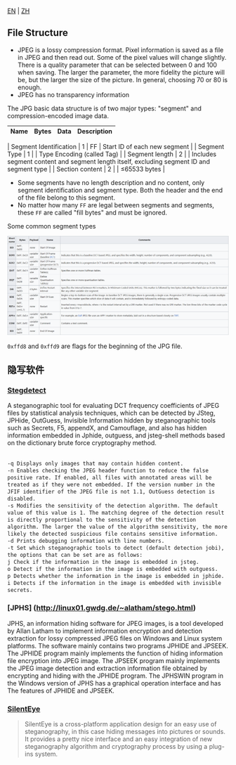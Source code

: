 [EN](./jpg.md) | [ZH](./jpg-zh.md)
## File Structure


- JPEG is a lossy compression format. Pixel information is saved as a file in JPEG and then read out. Some of the pixel values will change slightly. There is a quality parameter that can be selected between 0 and 100 when saving. The larger the parameter, the more fidelity the picture will be, but the larger the size of the picture. In general, choosing 70 or 80 is enough.
- JPEG has no transparency information


The JPG basic data structure is of two major types: &quot;segment&quot; and compression-encoded image data.


| Name | Bytes | Data | Description |
| ------- | ------ | ---- | ------------------------------------------- |

| Segment Identification | 1 | FF | Start ID of each new segment |
| Segment Type | 1 | | Type Encoding (called Tag) |
| Segment length | 2 | | Includes segment content and segment length itself, excluding segment ID and segment type |
| Section content | 2 | | ≤65533 bytes |


- Some segments have no length description and no content, only segment identification and segment type. Both the header and the end of the file belong to this segment.
- No matter how many `FF` are legal between segments and segments, these `FF` are called &quot;fill bytes&quot; and must be ignored.


Some common segment types


![](./figure/jpgformat.png)



`0xffd8` and `0xffd9` are flags for the beginning of the JPG file.


## 隐写软件


### [Stegdetect](https://github.com/redNixon/stegdetect)



A steganographic tool for evaluating DCT frequency coefficients of JPEG files by statistical analysis techniques, which can be detected by JSteg, JPHide, OutGuess, Invisible
Information hidden by steganographic tools such as Secrets, F5, appendX, and Camouflage, and also has hidden information embedded in Jphide, outguess, and jsteg-shell methods based on the dictionary brute force cryptography method.


```shell

-q Displays only images that may contain hidden content.
-n Enables checking the JPEG header function to reduce the false positive rate. If enabled, all files with annotated areas will be treated as if they were not embedded. If the version number in the JFIF identifier of the JPEG file is not 1.1, OutGuess detection is disabled.
-s Modifies the sensitivity of the detection algorithm. The default value of this value is 1. The matching degree of the detection result is directly proportional to the sensitivity of the detection algorithm. The larger the value of the algorithm sensitivity, the more likely the detected suspicious file contains sensitive information.
-d Prints debugging information with line numbers.
-t Set which steganographic tools to detect (default detection jobi), the options that can be set are as follows:
j Check if the information in the image is embedded in jsteg.
o Detect if the information in the image is embedded with outguess.
p Detects whether the information in the image is embedded in jphide.
i Detects if the information in the image is embedded with invisible secrets.
```



### [JPHS] (http://linux01.gwdg.de/~alatham/stego.html)


JPHS, an information hiding software for JPEG images, is a tool developed by Allan Latham to implement information encryption and detection extraction for lossy compressed JPEG files on Windows and Linux system platforms. The software mainly contains two programs JPHIDE and JPSEEK. The JPHIDE program mainly implements the function of hiding information file encryption into JPEG image. The JPSEEK program mainly implements the JPEG image detection and extraction information file obtained by encrypting and hiding with the JPHIDE program. The JPHSWIN program in the Windows version of JPHS has a graphical operation interface and has The features of JPHIDE and JPSEEK.


### [SilentEye](http://silenteye.v1kings.io/)



> SilentEye is a cross-platform application design for an easy use of steganography, in this case hiding messages into pictures or sounds. It provides a pretty nice interface and an easy integration of new steganography algorithm and cryptography process by using a plug-ins system.
